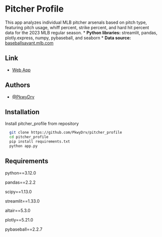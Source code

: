 
# Pitcher Profile

This app analyzes individual MLB pitcher arsenals based on pitch type, featuring pitch usage, whiff percent, strike percent, and hard hit percent data for the 2023 MLB regular season.
    * **Python libraries:** streamlit, pandas, plotly.express, numpy, pybaseball, and seaborn
    * **Data source:** [baseballsavant.mlb.com](https://baseballsavant.mlb.com/)

## Link

- [Web App](https://pitcher-profile.onrender.com)


## Authors

- [@PkwyDrv](https://www.github.com/PkwyDrv)


## Installation

Install pitcher_profile from repository

```bash
  git clone https://github.com/PkwyDrv/pitcher_profile
  cd pitcher_profile
  pip install requirements.txt
  python app.py
```
    
## Requirements
python==3.12.0

pandas==2.2.2

scipy==1.13.0

streamlit==1.33.0

altair==5.3.0

plotly==5.21.0

pybaseball==2.2.7